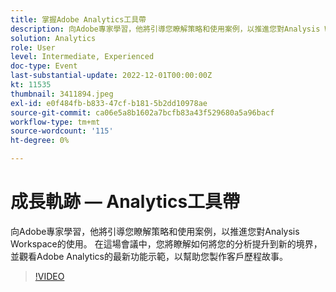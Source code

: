 ```yaml
---
title: 掌握Adobe Analytics工具帶
description: 向Adobe專家學習，他將引導您瞭解策略和使用案例，以推進您對Analysis Workspace的使用。 在這場會議中，您將瞭解如何將您的分析提升到新的境界，並觀看Adobe Analytics的最新功能示範，以幫助您製作客戶歷程故事。
solution: Analytics
role: User
level: Intermediate, Experienced
doc-type: Event
last-substantial-update: 2022-12-01T00:00:00Z
kt: 11535
thumbnail: 3411894.jpeg
exl-id: e0f484fb-b833-47cf-b181-5b2dd10978ae
source-git-commit: ca06e5a8b1602a7bcfb83a43f529680a5a96bacf
workflow-type: tm+mt
source-wordcount: '115'
ht-degree: 0%

---
```


# 成長軌跡 — Analytics工具帶

向Adobe專家學習，他將引導您瞭解策略和使用案例，以推進您對Analysis Workspace的使用。 在這場會議中，您將瞭解如何將您的分析提升到新的境界，並觀看Adobe Analytics的最新功能示範，以幫助您製作客戶歷程故事。

>[!VIDEO](https://video.tv.adobe.com/v/3411894/?quality=12&learn=on)
